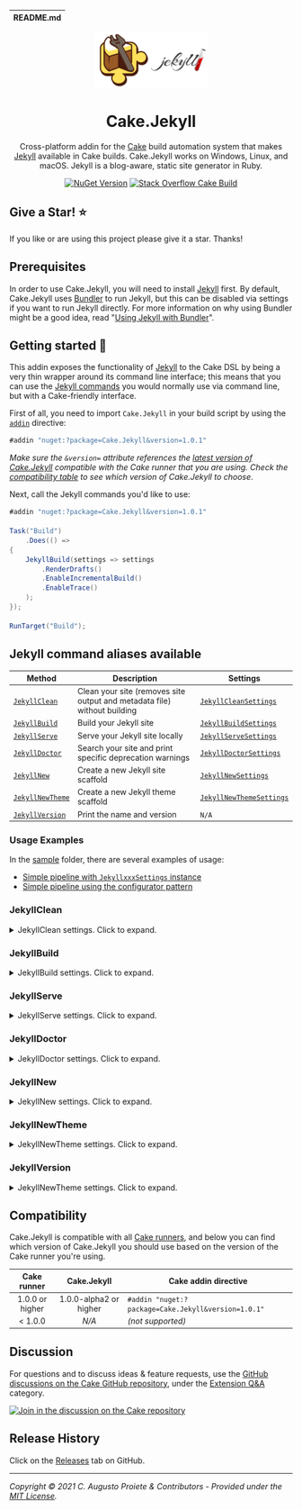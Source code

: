| README.md |
|:---|

<div align="center">

![Cake.Jekyll](asset/cake-jekyll-logo.png)

</div>

<h1 align="center">Cake.Jekyll</h1>
<div align="center">

Cross-platform addin for the [Cake](https://cakebuild.net) build automation system that makes [Jekyll](https://jekyllrb.com) available in Cake builds. Cake.Jekyll works on Windows, Linux, and macOS. Jekyll is a blog-aware, static site generator in Ruby.

[![NuGet Version](https://img.shields.io/nuget/v/Cake.Jekyll.svg?color=blue&style=flat-square)](https://www.nuget.org/packages/Cake.Jekyll/) [![Stack Overflow Cake Build](https://img.shields.io/badge/stack%20overflow-cakebuild-orange.svg?style=flat-square)](http://stackoverflow.com/questions/tagged/cakebuild)

</div>

## Give a Star! :star:

If you like or are using this project please give it a star. Thanks!

## Prerequisites

In order to use Cake.Jekyll, you will need to install [Jekyll](https://jekyllrb.com) first. By default, Cake.Jekyll uses [Bundler](https://bundler.io) to run Jekyll, but this can be disabled via settings if you want to run Jekyll directly. For more information on why using Bundler might be a good idea, read "[Using Jekyll with Bundler](https://jekyllrb.com/tutorials/using-jekyll-with-bundler/)".

## Getting started :rocket:

This addin exposes the functionality of [Jekyll](https://jekyllrb.com) to the Cake DSL by being a very thin wrapper around its command line interface; this means that you can use the [Jekyll commands](https://jekyllrb.com/docs/usage/) you would normally use via command line, but with a Cake-friendly interface.

First of all, you need to import `Cake.Jekyll` in your build script by using the [`addin`](http://cakebuild.net/docs/fundamentals/preprocessor-directives) directive:

```csharp
#addin "nuget:?package=Cake.Jekyll&version=1.0.1"
```

_Make sure the `&version=` attribute references the [latest version of Cake.Jekyll](https://www.nuget.org/packages/Cake.Jekyll/) compatible with the Cake runner that you are using. Check the [compatibility table](#compatibility) to see which version of Cake.Jekyll to choose_.

Next, call the Jekyll commands you'd like to use:

```csharp
#addin "nuget:?package=Cake.Jekyll&version=1.0.1"

Task("Build")
    .Does(() =>
{
    JekyllBuild(settings => settings
        .RenderDrafts()
        .EnableIncrementalBuild()
        .EnableTrace()
    );
});

RunTarget("Build");
```

## Jekyll command aliases available

| Method                              | Description                                                              | Settings                   |
| ----------------------------------- | ------------------------------------------------------------------------ | -------------------------- |
| [`JekyllClean`](#jekyllclean)       | Clean your site (removes site output and metadata file) without building | [`JekyllCleanSettings`]    |
| [`JekyllBuild`](#jekyllbuild)       | Build your Jekyll site                                                   | [`JekyllBuildSettings`]    |
| [`JekyllServe`](#jekyllserve)       | Serve your Jekyll site locally                                           | [`JekyllServeSettings`]    |
| [`JekyllDoctor`](#jekylldoctor)     | Search your site and print specific deprecation warnings                 | [`JekyllDoctorSettings`]   |
| [`JekyllNew`](#jekyllnew)           | Create a new Jekyll site scaffold                                        | [`JekyllNewSettings`]      |
| [`JekyllNewTheme`](#jekyllnewtheme) | Create a new Jekyll theme scaffold                                       | [`JekyllNewThemeSettings`] |
| [`JekyllVersion`](#jekyllversion)   | Print the name and version                                               | `N/A`                      |

[`JekyllCleanSettings`]: src/Cake.Jekyll/Commands/Clean/JekyllCleanSettings.cs
[`JekyllBuildSettings`]: src/Cake.Jekyll/Commands/Build/JekyllBuildSettings.cs
[`JekyllServeSettings`]: src/Cake.Jekyll/Commands/Serve/JekyllServeSettings.cs
[`JekyllDoctorSettings`]: src/Cake.Jekyll/Commands/Doctor/JekyllDoctorSettings.cs
[`JekyllNewSettings`]: src/Cake.Jekyll/Commands/New/JekyllNewSettings.cs
[`JekyllNewThemeSettings`]: src/Cake.Jekyll/Commands/NewTheme/JekyllNewThemeSettings.cs

### Usage Examples

In the [sample](sample/) folder, there are several examples of usage:

- [Simple pipeline with `JekyllxxxSettings` instance](sample/jekyll-settings.cake)
- [Simple pipeline using the configurator pattern](sample/jekyll-configurator.cake)

### JekyllClean

<details>
  <summary>JekyllClean settings. Click to expand.</summary>

| Property            | Extension Method         | Description                                     |
| ------------------- | ------------------------ | ----------------------------------------------- |
| `Configuration`     | `WithConfiguration`      | Custom configuration file                       |
| `Source`            | `SetSource`              | Custom source directory                         |
| `Destination`       | `SetDestination`         | Custom destination directory                    |
| `Future`            | `PublishFuture`          | Publishes posts with a future date              |
| `LimitPosts`        | `LimitPosts`             | Limits the number of posts to parse and publish |
| `Watch`             | `EnableWatch`            | Watch for changes and rebuild                   |
| `BaseUrl`           | `SetBaseUrl`             | Serve the website from the given base URL       |
| `ForcePolling`      | `ForcePolling`           | Force watch to use polling                      |
| `Lsi`               | `UseLsi`                 | Use LSI for improved related posts              |
| `Drafts`            | `RenderDrafts`           | Render posts in the `_drafts` folder            |
| `Unpublished`       | `RenderUnpublished`      | Render posts that were marked as unpublished    |
| `DisableDiskCache`  | `DisableDiskCache`       | Disable caching to disk in non-safe mode        |
| `IncrementalBuild`  | `EnableIncrementalBuild` | Enable incremental rebuild                      |
| `StrictFrontMatter` | `UseStrictFrontMatter`   | Fail if errors are present in front matter      |
| `SafeMode`          | `EnableSafeMode`         | Safe mode                                       |
| `Plugins`           | `WithPlugins`            | Plugins directory (defaults to `./_plugins`)    |
| `Layouts`           | `SetLayouts`             | Layouts directory (defaults to `./_layouts`)    |
| `LiquidProfile`     | `EnableLiquidProfile`    | Generate a Liquid rendering profile             |
| `Trace`             | `EnableTrace`            | Show the full backtrace when an error occurs    |
| `LogLevel`          | `SetLogLevel`            | Print verbose output or silence output          |
| `WorkingDirectory`  | `SetWorkingDirectory`    | The working directory to run Jekyll             |
| `DoNotUseBundler`   | `DoNotUseBundler`        | Run Jekyll directly, without Bundler            |

</details>

### JekyllBuild

<details>
  <summary>JekyllBuild settings. Click to expand.</summary>

| Property            | Extension Method         | Description                                     |
| ------------------- | ------------------------ | ----------------------------------------------- |
| `Configuration`     | `WithConfiguration`      | Custom configuration file                       |
| `Source`            | `SetSource`              | Custom source directory                         |
| `Destination`       | `SetDestination`         | Custom destination directory                    |
| `Future`            | `PublishFuture`          | Publishes posts with a future date              |
| `LimitPosts`        | `LimitPosts`             | Limits the number of posts to parse and publish |
| `Watch`             | `EnableWatch`            | Watch for changes and rebuild                   |
| `BaseUrl`           | `SetBaseUrl`             | Serve the website from the given base URL       |
| `ForcePolling`      | `ForcePolling`           | Force watch to use polling                      |
| `Lsi`               | `UseLsi`                 | Use LSI for improved related posts              |
| `Drafts`            | `RenderDrafts`           | Render posts in the `_drafts` folder            |
| `Unpublished`       | `RenderUnpublished`      | Render posts that were marked as unpublished    |
| `DisableDiskCache`  | `DisableDiskCache`       | Disable caching to disk in non-safe mode        |
| `IncrementalBuild`  | `EnableIncrementalBuild` | Enable incremental rebuild                      |
| `StrictFrontMatter` | `UseStrictFrontMatter`   | Fail if errors are present in front matter      |
| `SafeMode`          | `EnableSafeMode`         | Safe mode                                       |
| `Plugins`           | `WithPlugins`            | Plugins directory (defaults to `./_plugins`)    |
| `Layouts`           | `SetLayouts`             | Layouts directory (defaults to `./_layouts`)    |
| `LiquidProfile`     | `EnableLiquidProfile`    | Generate a Liquid rendering profile             |
| `Trace`             | `EnableTrace`            | Show the full backtrace when an error occurs    |
| `LogLevel`          | `SetLogLevel`            | Print verbose output or silence output          |
| `WorkingDirectory`  | `SetWorkingDirectory`    | The working directory to run Jekyll             |
| `DoNotUseBundler`   | `DoNotUseBundler`        | Run Jekyll directly, without Bundler            |

</details>

### JekyllServe

<details>
  <summary>JekyllServe settings. Click to expand.</summary>

| Property             | Extension Method         | Description                                                            |
| -------------------- | ------------------------ | ---------------------------------------------------------------------- |
| `SslCertificate`     | `UseSslCertificate`      | X.509 (SSL) certificate                                                |
| `SslKey`             | `UseSslKey`              | X.509 (SSL) private key                                                |
| `Hostname`           | `SetHostname`            | Host to bind to                                                        |
| `Port`               | `SetPort`                | Port to listen on                                                      |
| `OpenUrl`            | `OpenUrl`                | Launch your site in a browser                                          |
| `Detach`             | `Detach`                 | Run the server in the background                                       |
| `ShowDirListing`     | `ShowDirListing`         | Show a directory listing instead of loading your index file            |
| `SkipInitialBuild`   | `SkipInitialBuild`       | Skips the initial site build which occurs before the server is started |
| `LiveReload`         | `UseLiveReload`          | Use LiveReload to automatically refresh browsers                       |
| `LiveReloadIgnore`   | `WithLiveReloadIgnore`   | Files for LiveReload to ignore                                         |
| `LiveReloadMinDelay` | `SetLiveReloadMinDelay`  | Minimum reload delay                                                   |
| `LiveReloadMaxDelay` | `SetLiveReloadMaxDelay`  | Maximum reload delay                                                   |
| `LiveReloadPort`     | `SetLiveReloadPort`      | Port for LiveReload to listen on                                       |
| `Configuration`      | `WithConfiguration`      | Custom configuration file                                              |
| `Source`             | `SetSource`              | Custom source directory                                                |
| `Destination`        | `SetDestination`         | Custom destination directory                                           |
| `Future`             | `PublishFuture`          | Publishes posts with a future date                                     |
| `LimitPosts`         | `LimitPosts`             | Limits the number of posts to parse and publish                        |
| `Watch`              | `EnableWatch`            | Watch for changes and rebuild                                          |
| `BaseUrl`            | `SetBaseUrl`             | Serve the website from the given base URL                              |
| `ForcePolling`       | `ForcePolling`           | Force watch to use polling                                             |
| `Lsi`                | `UseLsi`                 | Use LSI for improved related posts                                     |
| `Drafts`             | `RenderDrafts`           | Render posts in the `_drafts` folder                                   |
| `Unpublished`        | `RenderUnpublished`      | Render posts that were marked as unpublished                           |
| `DisableDiskCache`   | `DisableDiskCache`       | Disable caching to disk in non-safe mode                               |
| `IncrementalBuild`   | `EnableIncrementalBuild` | Enable incremental rebuild                                             |
| `StrictFrontMatter`  | `UseStrictFrontMatter`   | Fail if errors are present in front matter                             |
| `SafeMode`           | `EnableSafeMode`         | Safe mode                                                              |
| `Plugins`            | `WithPlugins`            | Plugins directory (defaults to `./_plugins`)                           |
| `Layouts`            | `SetLayouts`             | Layouts directory (defaults to `./_layouts`)                           |
| `LiquidProfile`      | `EnableLiquidProfile`    | Generate a Liquid rendering profile                                    |
| `Trace`              | `EnableTrace`            | Show the full backtrace when an error occurs                           |
| `LogLevel`           | `SetLogLevel`            | Print verbose output or silence output                                 |
| `WorkingDirectory`   | `SetWorkingDirectory`    | The working directory to run Jekyll                                    |
| `DoNotUseBundler`    | `DoNotUseBundler`        | Run Jekyll directly, without Bundler                                   |

</details>

### JekyllDoctor

<details>
  <summary>JekyllDoctor settings. Click to expand.</summary>

| Property           | Extension Method      | Description                                  |
| ------------------ | --------------------- | -------------------------------------------- |
| `Configuration`    | `WithConfiguration`   | Custom configuration file                    |
| `Source`           | `SetSource`           | Custom source directory                      |
| `Destination`      | `SetDestination`      | Custom destination directory                 |
| `SafeMode`         | `EnableSafeMode`      | Safe mode                                    |
| `Plugins`          | `WithPlugins`         | Plugins directory (defaults to `./_plugins`) |
| `Layouts`          | `SetLayouts`          | Layouts directory (defaults to `./_layouts`) |
| `LiquidProfile`    | `EnableLiquidProfile` | Generate a Liquid rendering profile          |
| `Trace`            | `EnableTrace`         | Show the full backtrace when an error occurs |
| `WorkingDirectory` | `SetWorkingDirectory` | The working directory to run Jekyll          |
| `DoNotUseBundler`  | `DoNotUseBundler`     | Run Jekyll directly, without Bundler         |

</details>

### JekyllNew

<details>
  <summary>JekyllNew settings. Click to expand.</summary>

| Property           | Extension Method      | Description                                  |
| ------------------ | --------------------- | -------------------------------------------- |
| `Path`             |                       | Path to scaffold the site                    |
| `Force`            | `EnableForce`         | Force creation even if PATH already exists   |
| `Blank`            | `EnableBlank`         | Creates scaffolding but with empty files     |
| `SkipBundle`       | `SkipBundle`          | Skip `bundle install`                        |
| `Source`           | `SetSource`           | Custom source directory                      |
| `Destination`      | `SetDestination`      | Custom destination directory                 |
| `SafeMode`         | `EnableSafeMode`      | Safe mode                                    |
| `Plugins`          | `WithPlugins`         | Plugins directory (defaults to `./_plugins`) |
| `Layouts`          | `SetLayouts`          | Layouts directory (defaults to `./_layouts`) |
| `LiquidProfile`    | `EnableLiquidProfile` | Generate a Liquid rendering profile          |
| `Trace`            | `EnableTrace`         | Show the full backtrace when an error occurs |
| `WorkingDirectory` | `SetWorkingDirectory` | The working directory to run Jekyll          |
| `DoNotUseBundler`  | `DoNotUseBundler`     | Run Jekyll directly, without Bundler         |

</details>

### JekyllNewTheme

<details>
  <summary>JekyllNewTheme settings. Click to expand.</summary>

| Property           | Extension Method       | Description                                  |
| ------------------ | ---------------------- | -------------------------------------------- |
| `Name`             |                        | The name of the theme                        |
| `CodeOfConduct`    | `IncludeCodeOfConduct` | Include a Code of Conduct                    |
| `Source`           | `SetSource`            | Custom source directory                      |
| `Destination`      | `SetDestination`       | Custom destination directory                 |
| `SafeMode`         | `EnableSafeMode`       | Safe mode                                    |
| `Plugins`          | `WithPlugins`          | Plugins directory (defaults to `./_plugins`) |
| `Layouts`          | `SetLayouts`           | Layouts directory (defaults to `./_layouts`) |
| `LiquidProfile`    | `EnableLiquidProfile`  | Generate a Liquid rendering profile          |
| `Trace`            | `EnableTrace`          | Show the full backtrace when an error occurs |
| `WorkingDirectory` | `SetWorkingDirectory`  | The working directory to run Jekyll          |
| `DoNotUseBundler`  | `DoNotUseBundler`      | Run Jekyll directly, without Bundler         |

</details>

### JekyllVersion

<details>
  <summary>JekyllNewTheme settings. Click to expand.</summary>

| Property           | Extension Method      | Description                          |
| ------------------ | --------------------- | ------------------------------------ |
| `WorkingDirectory` | `SetWorkingDirectory` | The working directory to run Jekyll  |
| `DoNotUseBundler`  | `DoNotUseBundler`     | Run Jekyll directly, without Bundler |

</details>

## Compatibility

Cake.Jekyll is compatible with all [Cake runners](https://cakebuild.net/docs/running-builds/runners/), and below you can find which version of Cake.Jekyll you should use based on the version of the Cake runner you're using.

| Cake runner     | Cake.Jekyll            | Cake addin directive                                |
|:---------------:|:----------------------:| --------------------------------------------------- |
| 1.0.0 or higher | 1.0.0-alpha2 or higher | `#addin "nuget:?package=Cake.Jekyll&version=1.0.1"` |
| < 1.0.0         | _N/A_                  | _(not supported)_                                   |

## Discussion

For questions and to discuss ideas & feature requests, use the [GitHub discussions on the Cake GitHub repository](https://github.com/cake-build/cake/discussions), under the [Extension Q&A](https://github.com/cake-build/cake/discussions/categories/extension-q-a) category.

[![Join in the discussion on the Cake repository](https://img.shields.io/badge/GitHub-Discussions-green?logo=github)](https://github.com/cake-build/cake/discussions)

## Release History

Click on the [Releases](https://github.com/cake-contrib/Cake.Jekyll/releases) tab on GitHub.

---

_Copyright &copy; 2021 C. Augusto Proiete & Contributors - Provided under the [MIT License](LICENSE)._
